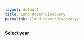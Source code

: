 ```yaml
---
layout: default
title: Land Rover Discovery
permalink: /land-rover/discovery/
---
```

**Select year**

